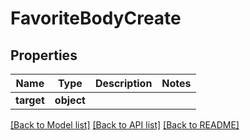 # FavoriteBodyCreate

## Properties
Name | Type | Description | Notes
------------ | ------------- | ------------- | -------------
**target** | **object** |  | 

[[Back to Model list]](../README.md#documentation-for-models) [[Back to API list]](../README.md#documentation-for-api-endpoints) [[Back to README]](../README.md)


